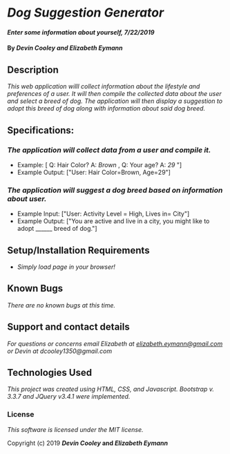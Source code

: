 # _Dog Suggestion Generator_

#### _Enter some information about yourself, 7/22/2019_
#### By _**Devin Cooley** and **Elizabeth Eymann**_

## Description

_This web application willl collect information about the lifestyle and preferences of a user. It will then compile the collected data about the user and select a breed of dog. The application will then display a suggestion to adopt this breed of dog along with information about said dog breed._

## Specifications:

### _The application will collect data from a user and compile it._
* Example: [ Q: Hair Color? A: _Brown_ , Q: Your age? A: _29_ "]
* Example Output:  ["User: Hair Color=Brown, Age=29"]
### _The application will suggest a dog breed based on information about user._
* Example Input: ["User: Activity Level = High, Lives in= City"]
* Example Output:  ["You are active and live in a city, you might like to adopt ______ breed of dog."]


## Setup/Installation Requirements

* _Simply load page in your browser!_

## Known Bugs

_There are no known bugs at this time._

## Support and contact details

_For questions or concerns email Elizabeth at elizabeth.eymann@gmail.com or Devin at dcooley1350@gmail.com_

## Technologies Used

_This project was created using HTML, CSS, and Javascript. Bootstrap v. 3.3.7 and JQuery v3.4.1 were implemented._

### License

*This software is licensed under the MIT license.*

Copyright (c) 2019 **_Devin Cooley_ and _Elizabeth Eymann_**